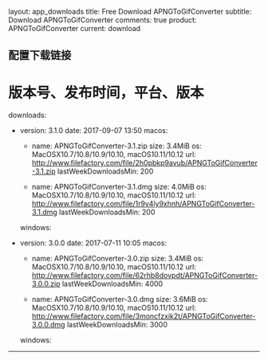 layout: app_downloads
title: Free Download APNGToGifConverter
subtitle: Download APNGToGifConverter
comments: true
product: APNGToGifConverter
current: download

## 配置下载链接
# 版本号、发布时间，平台、版本
downloads:
  - version: 3.1.0
    date: 2017-09-07 13:50
    macos:
      - name: APNGToGifConverter-3.1.zip
        size: 3.4MiB
        os: MacOSX10.7/10.8/10.9/10.10, macOS10.11/10.12
        url: http://www.filefactory.com/file/2h0pbkp9avub/APNGToGifConverter-3.1.zip
        lastWeekDownloadsMin: 200

      - name: APNGToGifConverter-3.1.dmg
        size: 4.0MiB
        os: MacOSX10.7/10.8/10.9/10.10, macOS10.11/10.12
        url: http://www.filefactory.com/file/1r9v4ly9xhnh/APNGToGifConverter-3.1.dmg
        lastWeekDownloadsMin: 200

    windows:
 
  - version: 3.0.0
    date: 2017-07-11 10:05
    macos:
      - name: APNGToGifConverter-3.0.zip
        size: 3.4MiB
        os: MacOSX10.7/10.8/10.9/10.10, macOS10.11/10.12
        url: http://www.filefactory.com/file/62rhb8dovpdt/APNGToGifConverter-3.0.0.zip
        lastWeekDownloadsMin: 4000

      - name: APNGToGifConverter-3.0.dmg
        size: 3.6MiB
        os: MacOSX10.7/10.8/10.9/10.10, macOS10.11/10.12
        url: http://www.filefactory.com/file/3moncfzxik2t/APNGToGifConverter-3.0.0.dmg
        lastWeekDownloadsMin: 3000

    windows:

---